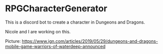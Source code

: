 # RPGCharacterGenerator
This is a discord bot to create a character in Dungeons and Dragons.

Nicole and I are working on this.


Picture:
https://www.ign.com/articles/2019/05/29/dungeons-and-dragons-mobile-game-warriors-of-waterdeep-announced
